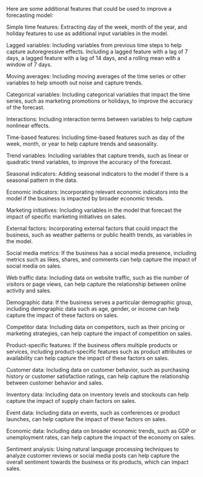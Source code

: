 Here are some additional features that could be used to improve a forecasting model:

Simple time features: Extracting day of the week, month of the year, and holiday features to use as additional input variables in the model.

Lagged variables: Including variables from previous time steps to help capture autoregressive effects. Including a lagged feature with a lag of 7 days, a lagged feature with a lag of 14 days, and a rolling mean with a window of 7 days.

Moving averages: Including moving averages of the time series or other variables to help smooth out noise and capture trends.

Categorical variables: Including categorical variables that impact the time series, such as marketing promotions or holidays, to improve the accuracy of the forecast.

Interactions: Including interaction terms between variables to help capture nonlinear effects.

Time-based features: Including time-based features such as day of the week, month, or year to help capture trends and seasonality.

Trend variables: Including variables that capture trends, such as linear or quadratic trend variables, to improve the accuracy of the forecast.

Seasonal indicators: Adding seasonal indicators to the model if there is a seasonal pattern in the data.

Economic indicators: Incorporating relevant economic indicators into the model if the business is impacted by broader economic trends.

Marketing initiatives: Including variables in the model that forecast the impact of specific marketing initiatives on sales.

External factors: Incorporating external factors that could impact the business, such as weather patterns or public health trends, as variables in the model.

Social media metrics: If the business has a social media presence, including metrics such as likes, shares, and comments can help capture the impact of social media on sales.

Web traffic data: Including data on website traffic, such as the number of visitors or page views, can help capture the relationship between online activity and sales.

Demographic data: If the business serves a particular demographic group, including demographic data such as age, gender, or income can help capture the impact of these factors on sales.

Competitor data: Including data on competitors, such as their pricing or marketing strategies, can help capture the impact of competition on sales.

Product-specific features: If the business offers multiple products or services, including product-specific features such as product attributes or availability can help capture the impact of these factors on sales.

Customer data: Including data on customer behavior, such as purchasing history or customer satisfaction ratings, can help capture the relationship between customer behavior and sales.

Inventory data: Including data on inventory levels and stockouts can help capture the impact of supply chain factors on sales.

Event data: Including data on events, such as conferences or product launches, can help capture the impact of these factors on sales.

Economic data: Including data on broader economic trends, such as GDP or unemployment rates, can help capture the impact of the economy on sales.

Sentiment analysis: Using natural language processing techniques to analyze customer reviews or social media posts can help capture the overall sentiment towards the business or its products, which can impact sales.
